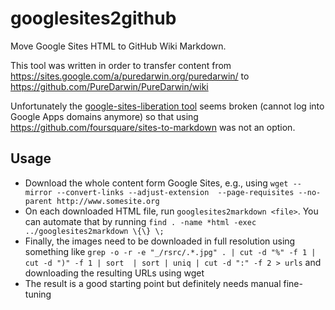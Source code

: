 # googlesites2github

Move Google Sites HTML to GitHub Wiki Markdown.

This tool was written in order to transfer content from https://sites.google.com/a/puredarwin.org/puredarwin/ to https://github.com/PureDarwin/PureDarwin/wiki

Unfortunately the [google-sites-liberation tool](https://code.google.com/p/google-sites-liberation/) seems broken (cannot log into Google Apps domains anymore) so that using https://github.com/foursquare/sites-to-markdown was not an option.

## Usage

* Download the whole content form Google Sites, e.g., using `wget --mirror --convert-links --adjust-extension 
    --page-requisites --no-parent http://www.somesite.org`
* On each downloaded HTML file, run `googlesites2markdown <file>`. You can automate that by running `find . -name *html -exec ../googlesites2markdown \{\} \;`
* Finally, the images need to be downloaded in full resolution using something like `grep -o -r -e "_/rsrc/.*.jpg" . | cut -d "%" -f 1 | cut -d ")" -f 1 | sort  | sort | uniq | cut -d ":" -f 2 > urls` and downloading the resulting URLs using wget
* The result is a good starting point but definitely needs manual fine-tuning
